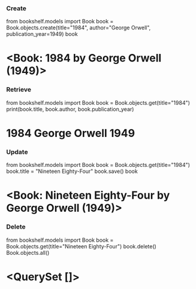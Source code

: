 ### Create 
from bookshelf.models import Book 
book = Book.objects.create(title="1984", author="George Orwell", publication_year=1949) 
book 
# <Book: 1984 by George Orwell (1949)>

### Retrieve 
from bookshelf.models import Book 
book = Book.objects.get(title="1984") 
print(book.title, book.author, book.publication_year) 
# 1984 George Orwell 1949

### Update 
from bookshelf.models import Book 
book = Book.objects.get(title="1984") 
book.title = "Nineteen Eighty-Four" 
book.save() 
book 
# <Book: Nineteen Eighty-Four by George Orwell (1949)>

### Delete 
from bookshelf.models import Book 
book = Book.objects.get(title="Nineteen Eighty-Four") 
book.delete() 
Book.objects.all() 
# <QuerySet []>

